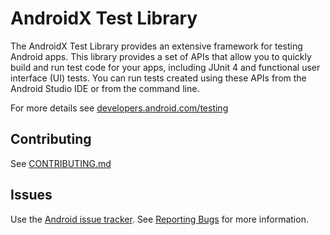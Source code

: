 # AndroidX Test Library

The AndroidX Test Library provides an extensive framework for testing Android apps. This library provides a set of APIs that allow you to quickly build and run test code for your apps, including JUnit 4 and functional user interface (UI) tests. You can run tests created using these APIs from the Android Studio IDE or from the command line.

For more details see [developers.android.com/testing](https://developers.android.com/testing)

## Contributing

See [CONTRIBUTING.md](https://github.com/android/android-test/blob/master/CONTRIBUTING.md)

## Issues
Use the [Android issue tracker](http://issuetracker.google.com/issues?q=componentid:192735%2B). See [Reporting Bugs](https://source.android.com/setup/contribute/report-bugs) for more information.
